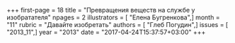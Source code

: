 +++
first-page = 18
title = "Превращения веществ на службе у изобратателя"
npages = 2
illustrators = [ "Елена Бугренкова",]
month = "11"
rubric = "Давайте изобретать"
authors = [ "Глеб Погудин",]
issues = [ "2013_11",]
year = "2013"
date = "2017-04-24T15:37:57+03:00"
+++
